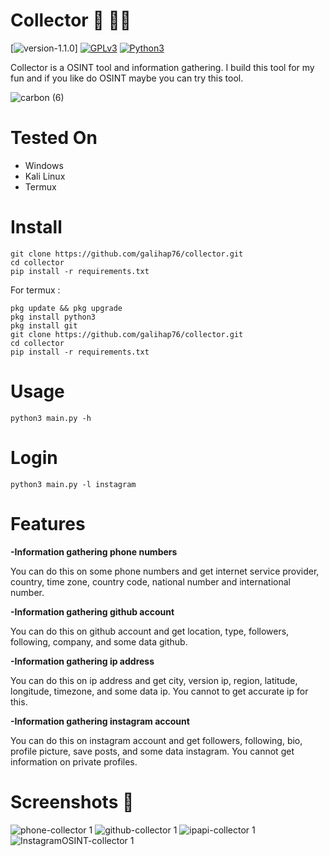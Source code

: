 # Collector 🔎 🕵️‍♂️

[![version-1.1.0](https://img.shields.io/badge/version-1.1.0-green)]
[![GPLv3](https://img.shields.io/badge/license-GPLv3-blue)](https://img.shields.io/badge/license-GPLv3-blue)
[![Python3](https://img.shields.io/badge/language-Python3-red)](https://img.shields.io/badge/language-Python3-red)

Collector is a OSINT tool and information gathering. I build this tool for my fun and if you like do OSINT maybe you can try this tool.

![carbon (6)](https://user-images.githubusercontent.com/83481679/178091895-24778f4a-5347-4365-aaa1-463fe4d63d50.png)

# Tested On 
- Windows
- Kali Linux
- Termux

# Install 
```
git clone https://github.com/galihap76/collector.git
cd collector 
pip install -r requirements.txt
```
For termux :
```
pkg update && pkg upgrade
pkg install python3
pkg install git
git clone https://github.com/galihap76/collector.git
cd collector
pip install -r requirements.txt
```

# Usage 
```
python3 main.py -h
```
# Login
```
python3 main.py -l instagram
```

# Features 
**-Information gathering phone numbers**

You can do this on some phone numbers and get internet service provider, country, time zone, country code, national number and international number.

**-Information gathering github account**

You can do this on github account and get location, type, followers, following, company, and some data github.

**-Information gathering ip address**

You can do this on ip address and get city, version ip, region, latitude, longitude, timezone, and some data ip. You cannot to get accurate ip for this.

**-Information gathering instagram account**

You can do this on instagram account and get followers, following, bio, profile picture, save posts, and some data instagram. You cannot get information on private profiles.

# Screenshots 📸
![phone-collector 1](https://user-images.githubusercontent.com/83481679/172454033-15d9130b-d609-45fa-b6e4-9f88d742e310.png)
![github-collector 1](https://user-images.githubusercontent.com/83481679/172418954-b9df11e9-9914-4265-b7b5-c3908438ad11.png)
![ipapi-collector 1](https://user-images.githubusercontent.com/83481679/172419647-dcc84c90-5ee9-4c62-ad55-9bb198060f39.png) 
![InstagramOSINT-collector 1](https://user-images.githubusercontent.com/83481679/172464501-76efd7b9-878d-40a2-a0bc-8cc3bd982a01.png)
